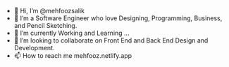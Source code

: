 - 👋 Hi, I’m @mehfoozsalik
- 👀 I’m a Software Engineer who love Designing, Programming, Business, and Pencil Sketching. 
- 🌱 I’m currently Working and Learning ...
- 💞️ I’m looking to collaborate on Front End and Back End Design and Development.
- 📫 How to reach me mehfooz.netlify.app

<!---
mehfoozsalik/mehfoozsalik is a ✨ special ✨ repository because its `README.md` (this file) appears on your GitHub profile.
You can click the Preview link to take a look at your changes.
--->
